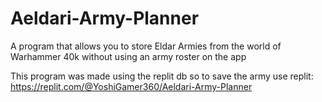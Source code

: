 # Aeldari-Army-Planner
A program that allows you to store Eldar Armies from the world of Warhammer 40k without using an army roster on the app

This program was made using the replit db so to save the army use replit: https://replit.com/@YoshiGamer360/Aeldari-Army-Planner

